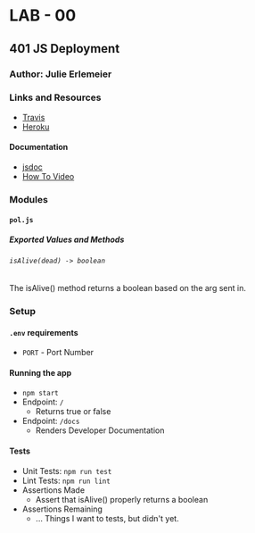 # LAB - 00

## 401 JS Deployment

### Author: Julie Erlemeier

### Links and Resources
* [Travis](https://www.travis-ci.com/jmerlemeier-401-advanced-javascript/lab-00)
* [Heroku](https://deployment-00.herokuapp.com/)

#### Documentation
* [jsdoc](https://github.com/codefellows/code-401-JS-prework/tree/master/deployment-workshop)
* [How To Video](https://www.youtube.com/watch?v=s8tQd4akmb8&feature=youtu.be)

### Modules
#### `pol.js`
##### Exported Values and Methods

###### `isAlive(dead) -> boolean`
The isAlive() method returns a boolean based on the arg sent in.

### Setup
#### `.env` requirements
* `PORT` - Port Number

#### Running the app
* `npm start`
* Endpoint: `/`
  * Returns true or false
* Endpoint: `/docs`
  * Renders Developer Documentation
  
#### Tests
* Unit Tests: `npm run test`
* Lint Tests: `npm run lint`
* Assertions Made
  * Assert that isAlive() properly returns a boolean
* Assertions Remaining
  * ... Things I want to tests, but didn't yet.
